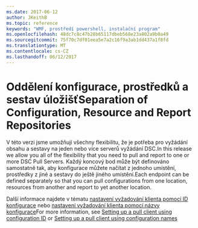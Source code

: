 ```yaml
---
ms.date: 2017-06-12
author: JKeithB
ms.topic: reference
keywords: "WMF, prostředí powershell, instalační program"
ms.openlocfilehash: 48dc7c8c47b28b65117dbeb568e23a802a9b0a49
ms.sourcegitcommit: 75f70c7df01eea5e7a2c16f9a3ab1dd437a1f8fd
ms.translationtype: MT
ms.contentlocale: cs-CZ
ms.lasthandoff: 06/12/2017
---
```

# <a name="separation-of-configuration-resource-and-report-repositories"></a><span data-ttu-id="3c46a-102">Oddělení konfigurace, prostředků a sestav úložišť</span><span class="sxs-lookup"><span data-stu-id="3c46a-102">Separation of Configuration, Resource and Report Repositories</span></span>

<span data-ttu-id="3c46a-103">V této verzi jsme umožňují všechny flexibilitu, že je potřeba pro vyžádání obsahu a sestavy na jeden nebo více serverů vyžádání DSC.</span><span class="sxs-lookup"><span data-stu-id="3c46a-103">In this release we allow you all of the flexibility that you need to pull and report to one or more DSC Pull Servers.</span></span> <span data-ttu-id="3c46a-104">Každý koncový bod může být definováno samostatně tak, aby konfigurace můžete načítat z jednoho umístění, prostředky z jiné a sestavy do ještě jiného umístění.</span><span class="sxs-lookup"><span data-stu-id="3c46a-104">Each endpoint can be defined separately so that you can pull configurations from one location, resources from another and report to yet another location.</span></span> 

<span data-ttu-id="3c46a-105">Další informace najdete v tématu [nastavení vyžadování klienta pomocí ID konfigurace](https://msdn.microsoft.com/powershell/dsc/pullclientconfigid) nebo [nastavení vyžadování klienta pomocí názvy konfigurace](https://msdn.microsoft.com/powershell/dsc/pullclientconfignames)</span><span class="sxs-lookup"><span data-stu-id="3c46a-105">For more information, see [Setting up a pull client using configuration ID](https://msdn.microsoft.com/powershell/dsc/pullclientconfigid) or [Setting up a pull client using configuration names](https://msdn.microsoft.com/powershell/dsc/pullclientconfignames)</span></span>

